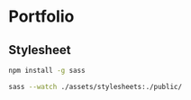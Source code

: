 # Portfolio

## Stylesheet

```sh
npm install -g sass
```

```sh
sass --watch ./assets/stylesheets:./public/
```
